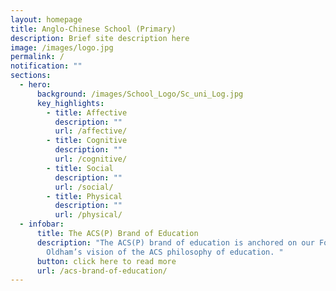 ```yaml
---
layout: homepage
title: Anglo-Chinese School (Primary)
description: Brief site description here
image: /images/logo.jpg
permalink: /
notification: ""
sections:
  - hero:
      background: /images/School_Logo/Sc_uni_Log.jpg
      key_highlights:
        - title: Affective
          description: ""
          url: /affective/
        - title: Cognitive
          description: ""
          url: /cognitive/
        - title: Social
          description: ""
          url: /social/
        - title: Physical
          description: ""
          url: /physical/
  - infobar:
      title: The ACS(P) Brand of Education
      description: "The ACS(P) brand of education is anchored on our Founder, Bishop
        Oldham’s vision of the ACS philosophy of education. "
      button: click here to read more
      url: /acs-brand-of-education/
---
```

